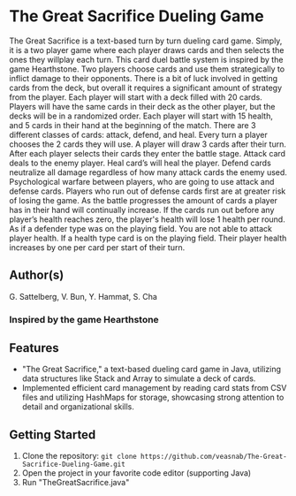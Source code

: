 # The Great Sacrifice Dueling Game

The Great Sacrifice is a text-based turn by turn dueling card game. Simply, it is a two player game where each player draws cards and then selects the ones they willplay each turn. This card duel battle system is inspired by the game Hearthstone. Two players choose cards and use them strategically to inflict damage to their opponents. There is a bit of luck involved in getting cards from the deck, but overall it requires a significant amount of strategy from the player. Each player will start with a deck filled with 20 cards. Players will have the same cards in their deck as the other player, but the decks will be in a randomized order. Each player will start with 15 health, and 5 cards in their hand at the beginning of the match. There are 3 different classes of cards: attack, defend, and heal. Every turn a player chooses the 2 cards they will use. A player will draw 3 cards after their turn. After each player selects their cards they enter the battle stage. Attack card deals to the enemy player. Heal card’s will heal the player. Defend cards neutralize all damage regardless of how many attack cards the enemy used. Psychological warfare between players, who are going to use attack and defense cards. Players who run out of defense cards first are at greater risk of losing the game. As the battle progresses the amount of cards a player has in their hand will continually increase. If the cards run out before any player’s health reaches zero, the player's health will lose 1 health per round. As if a defender type was on the playing field. You are not able to attack player health. If a health type card is on the playing field. Their player health increases by one per card per start of their turn.

 
## Author(s)
G. Sattelberg, V. Bun, Y. Hammat, S. Cha
### Inspired by the game Hearthstone

## Features
- "The Great Sacrifice," a text-based dueling card game in Java, utilizing data structures like Stack and Array to simulate a deck of cards.
- Implemented efficient card management by reading card stats from CSV files and utilizing HashMaps for storage, showcasing strong attention to detail and organizational skills.

## Getting Started
1. Clone the repository: `git clone https://github.com/veasnab/The-Great-Sacrifice-Dueling-Game.git`
2. Open the project in your favorite code editor (supporting Java)
3. Run "TheGreatSacrifice.java"  






